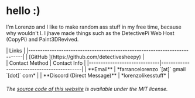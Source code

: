 # hello :)



I'm Lorenzo and I like to make random ass stuff in my free time, because why wouldn't I. I jhave made things such as the DetectivePi Web Host (CopyPi) and Paint3DRevived.



<div class="table_div_transform">
| Links                                                                     |
|---------------------------------------------------------------------------|
| [GitHub               ](https://github.com/detectivesheepy)               |
</div>

<div class="table_div_transform">
| Contact Method               | Contact Info                               |
|------------------------------|--------------------------------------------|
| **Email**                    | *farrancelorenzo `[at]` gmail `[dot]` com* |
| **Discord (Direct Message)** | *lorenzolikesstuff*                        |
</div>



###### The [source code of this website](https://github.com/detectivesheepy/webhost) is available under the MIT license.
